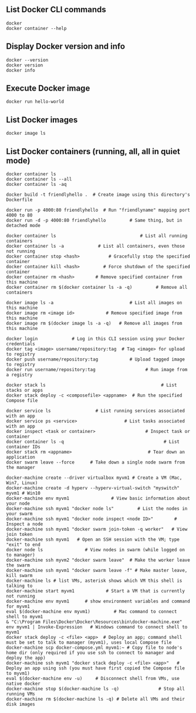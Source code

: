 ## List Docker CLI commands
    docker
    docker container --help

## Display Docker version and info
    docker --version
    docker version
    docker info

## Execute Docker image
    docker run hello-world

## List Docker images
    docker image ls

## List Docker containers (running, all, all in quiet mode)
    docker container ls
    docker container ls --all
    docker container ls -aq

    docker build -t friendlyhello .  # Create image using this directory's Dockerfile

    docker run -p 4000:80 friendlyhello  # Run "friendlyname" mapping port 4000 to 80
    docker run -d -p 4000:80 friendlyhello         # Same thing, but in detached mode

    docker container ls                                # List all running containers
    docker container ls -a             # List all containers, even those not running
    docker container stop <hash>           # Gracefully stop the specified container
    docker container kill <hash>         # Force shutdown of the specified container
    docker container rm <hash>        # Remove specified container from this machine
    docker container rm $(docker container ls -a -q)         # Remove all containers

    docker image ls -a                             # List all images on this machine
    docker image rm <image id>            # Remove specified image from this machine
    docker image rm $(docker image ls -a -q)   # Remove all images from this machine

    docker login             # Log in this CLI session using your Docker credentials
    docker tag <image> username/repository:tag  # Tag <image> for upload to registry
    docker push username/repository:tag            # Upload tagged image to registry
    docker run username/repository:tag                   # Run image from a registry

    docker stack ls                                            # List stacks or apps
    docker stack deploy -c <composefile> <appname>  # Run the specified Compose file

    docker service ls                 # List running services associated with an app
    docker service ps <service>                  # List tasks associated with an app
    docker inspect <task or container>                   # Inspect task or container
    docker container ls -q                                      # List container IDs
    docker stack rm <appname>                             # Tear down an application
    docker swarm leave --force      # Take down a single node swarm from the manager

    docker-machine create --driver virtualbox myvm1 # Create a VM (Mac, Win7, Linux)
    docker-machine create -d hyperv --hyperv-virtual-switch "myswitch" myvm1 # Win10
    docker-machine env myvm1                # View basic information about your node
    docker-machine ssh myvm1 "docker node ls"         # List the nodes in your swarm
    docker-machine ssh myvm1 "docker node inspect <node ID>"        # Inspect a node
    docker-machine ssh myvm1 "docker swarm join-token -q worker"   # View join token
    docker-machine ssh myvm1   # Open an SSH session with the VM; type "exit" to end
    docker node ls                # View nodes in swarm (while logged on to manager)
    docker-machine ssh myvm2 "docker swarm leave"  # Make the worker leave the swarm
    docker-machine ssh myvm1 "docker swarm leave -f" # Make master leave, kill swarm
    docker-machine ls # list VMs, asterisk shows which VM this shell is talking to
    docker-machine start myvm1            # Start a VM that is currently not running
    docker-machine env myvm1      # show environment variables and command for myvm1
    eval $(docker-machine env myvm1)         # Mac command to connect shell to myvm1
    & "C:\Program Files\Docker\Docker\Resources\bin\docker-machine.exe" env myvm1 | Invoke-Expression   # Windows command to connect shell to myvm1
    docker stack deploy -c <file> <app>  # Deploy an app; command shell must be set to talk to manager (myvm1), uses local Compose file
    docker-machine scp docker-compose.yml myvm1:~ # Copy file to node's home dir (only required if you use ssh to connect to manager and deploy the app)
    docker-machine ssh myvm1 "docker stack deploy -c <file> <app>"   # Deploy an app using ssh (you must have first copied the Compose file to myvm1)
    eval $(docker-machine env -u)     # Disconnect shell from VMs, use native docker
    docker-machine stop $(docker-machine ls -q)               # Stop all running VMs
    docker-machine rm $(docker-machine ls -q) # Delete all VMs and their disk images
